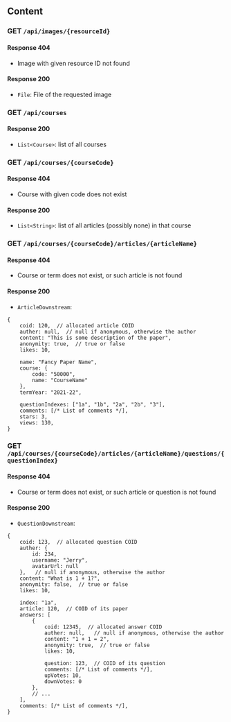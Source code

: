 ## Content

### GET `/api/images/{resourceId}`

#### Response 404

- Image with given resource ID not found

#### Response 200

- `File`: File of the requested image

### GET `/api/courses`

#### Response 200

- `List<Course>`: list of all courses

### GET `/api/courses/{courseCode}`

#### Response 404

- Course with given code does not exist

#### Response 200

- `List<String>`: list of all articles (possibly none) in that course

### GET `/api/courses/{courseCode}/articles/{articleName}`

#### Response 404

- Course or term does not exist, or such article is not found

#### Response 200

- `ArticleDownstream`:

```json5
{
    coid: 120,  // allocated article COID
    auther: null,  // null if anonymous, otherwise the author
    content: "This is some description of the paper",
    anonymity: true,  // true or false
    likes: 10, 

    name: "Fancy Paper Name",
    course: {
        code: "50000",
        name: "CourseName"
    },
    termYear: "2021-22",
    
    questionIndexes: ["1a", "1b", "2a", "2b", "3"],
    comments: [/* List of comments */],
    stars: 3,
    views: 130,
}
```

### GET `/api/courses/{courseCode}/articles/{articleName}/questions/{questionIndex}`

#### Response 404

- Course or term does not exist, or such article or question is not found

#### Response 200

- `QuestionDownstream`:

```json5
{
    coid: 123,  // allocated question COID
    auther: {
        id: 234, 
        username: "Jerry",
        avatarUrl: null
    },   // null if anonymous, otherwise the author
    content: "What is 1 + 1?",
    anonymity: false,  // true or false
    likes: 10,

    index: "1a",
    article: 120,  // COID of its paper
    answers: [
        {
            coid: 12345,  // allocated answer COID
            auther: null,   // null if anonymous, otherwise the author
            content: "1 + 1 = 2",
            anonymity: true,  // true or false
            likes: 10,
            
            question: 123,  // COID of its question
            comments: [/* List of comments */],
            upVotes: 10,
            downVotes: 0
        },
        // ...
    ],
    comments: [/* List of comments */],
}
```